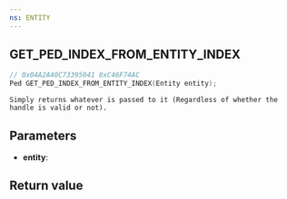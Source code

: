 ```yaml
---
ns: ENTITY
---
```

## GET_PED_INDEX_FROM_ENTITY_INDEX

```c
// 0x04A2A40C73395041 0xC46F74AC
Ped GET_PED_INDEX_FROM_ENTITY_INDEX(Entity entity);
```

```
Simply returns whatever is passed to it (Regardless of whether the handle is valid or not).  
```

## Parameters
* **entity**: 

## Return value

